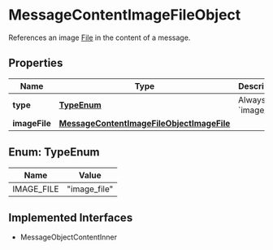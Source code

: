 

# MessageContentImageFileObject

References an image [File](/docs/api-reference/files) in the content of a message.

## Properties

| Name | Type | Description | Notes |
|------------ | ------------- | ------------- | -------------|
|**type** | [**TypeEnum**](#TypeEnum) | Always &#x60;image_file&#x60;. |  |
|**imageFile** | [**MessageContentImageFileObjectImageFile**](MessageContentImageFileObjectImageFile.md) |  |  |



## Enum: TypeEnum

| Name | Value |
|---- | -----|
| IMAGE_FILE | &quot;image_file&quot; |


## Implemented Interfaces

* MessageObjectContentInner


